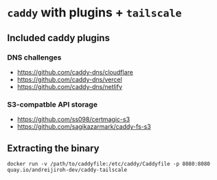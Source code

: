 # `caddy` with plugins + `tailscale`

## Included caddy plugins

### DNS challenges

* <https://github.com/caddy-dns/cloudflare>
* <https://github.com/caddy-dns/vercel>
* <https://github.com/caddy-dns/netlify>

### S3-compatble API storage

* <https://github.com/ss098/certmagic-s3>
* <https://github.com/sagikazarmark/caddy-fs-s3>

## Extracting the binary

```
docker run -v /path/to/caddyfile:/etc/caddy/Caddyfile -p 8080:8080 quay.io/andreijiroh-dev/caddy-tailscale

```